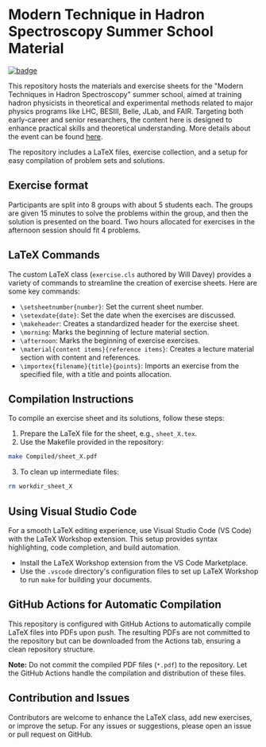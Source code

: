 # Modern Technique in Hadron Spectroscopy Summer School Material

[![badge](https://img.shields.io/badge/Go-to_the_webpage-darkgreen)](https://jointphysicsanalysiscenter.github.io/MTHS-Material/)

This repository hosts the materials and exercise sheets for the "Modern Techniques in Hadron Spectroscopy" summer school,
aimed at training hadron physicists in theoretical and experimental methods related to major physics programs like LHC, BESIII, Belle, JLab, and FAIR.
Targeting both early-career and senior researchers, the content here is designed to enhance practical skills and theoretical understanding.
More details about the event can be found [here](https://indico.gsi.de/event/19202/).

The repository includes a LaTeX files, exercise collection, and a setup for easy compilation of problem sets and solutions.

## Exercise format

Participants are split into 8 groups with about 5 students each. 
The groups are given 15 minutes to solve the problems within the group, and then the solution is presented on the board.
Two hours allocated for exercises in the afternoon session should fit 4 problems.

## LaTeX Commands

The custom LaTeX class (`exercise.cls` authored by Will Davey) provides a variety of commands to streamline the creation of exercise sheets.
Here are some key commands:

- `\setsheetnumber{number}`: Set the current sheet number.
- `\setexdate{date}`: Set the date when the exercises are discussed.
- `\makeheader`: Creates a standardized header for the exercise sheet.
- `\morning`: Marks the beginning of lecture material section.
- `\afternoon`: Marks the beginning of exercise exercises.
- `\material{content items}{reference items}`: Creates a lecture material section with content and references.
- `\importex{filename}{title}{points}`: Imports an exercise from the specified file, with a title and points allocation.

## Compilation Instructions

To compile an exercise sheet and its solutions, follow these steps:

1. Prepare the LaTeX file for the sheet, e.g., `sheet_X.tex`.
2. Use the Makefile provided in the repository:

```bash
make Compiled/sheet_X.pdf
```

3. To clean up intermediate files:

```bash
rm workdir_sheet_X
```

## Using Visual Studio Code

For a smooth LaTeX editing experience, use Visual Studio Code (VS Code) with the LaTeX Workshop extension. This setup provides syntax highlighting, code completion, and build automation.

- Install the LaTeX Workshop extension from the VS Code Marketplace.
- Use the `.vscode` directory's configuration files to set up LaTeX Workshop to run `make` for building your documents.

## GitHub Actions for Automatic Compilation

This repository is configured with GitHub Actions to automatically compile LaTeX files into PDFs upon push. The resulting PDFs are not committed to the repository but can be downloaded from the Actions tab, ensuring a clean repository structure.

**Note:** Do not commit the compiled PDF files (`*.pdf`) to the repository.
Let the GitHub Actions handle the compilation and distribution of these files.

## Contribution and Issues

Contributors are welcome to enhance the LaTeX class, add new exercises, or improve the setup. For any issues or suggestions, please open an issue or pull request on GitHub. 
